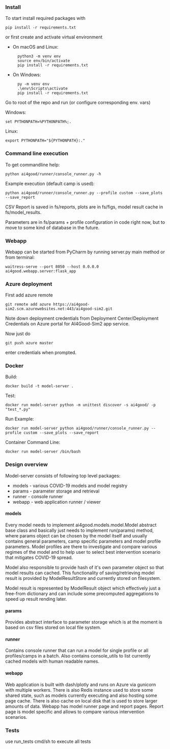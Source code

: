 ### Install 

To start install required packages with 

    pip install -r requirements.txt
    
or first create and activate virtual environment

* On macOS and Linux:

        python3 -m venv env
        source env/bin/activate
        pip install -r requirements.txt

* On Windows:

        py -m venv env
        .\env\Scripts\activate
        pip install -r requirements.txt


    

Go to root of the repo and run (or configure corresponding env. vars)

Windows: 
    
    set PYTHONPATH=%PYTHONPATH%;.
    
Linux:

    export PYTHONPATH="${PYTHONPATH}:."
    
### Command line execution 
    
To get commandline help:
    
    python ai4good/runner/console_runner.py -h
    
    
Example execution (default camp is used):

    python ai4good/runner/console_runner.py --profile custom --save_plots --save_report
    
CSV Report is  saved in fs/reports, plots are in fs/figs, model result cache in fs/model_results.

Parameters are in fs/params + profile configuration in code right now, but to move to some kind of database in the future.


### Webapp

Webapp can be started from PyCharm by running server.py main method or from terminal:

    waitress-serve --port 8050 --host 0.0.0.0 ai4good.webapp.server:flask_app
    
### Azure deployment

First add azure remote

    git remote add azure https://ai4good-sim2.scm.azurewebsites.net:443/ai4good-sim2.git
    
 Note down deployment credentials from Deployment Center/Deployment Credentials on Azure portal for AI4Good-Sim2 app service.
 
 Now just do 
    
    git push azure master

enter credentials when prompted.
    
### Docker

Build:

    docker build -t model-server .

Test:

    docker run model-server python -m unittest discover -s ai4good/ -p "test_*.py"

Run Example:

    docker run model-server python ai4good/runner/console_runner.py --profile custom --save_plots --save_report

Container Command Line:

    docker run model-server /bin/bash

### Design overview

Model-server consists of following top level packages:

* models - various COVID-19 models and model registry
* params - parameter storage and retrieval
* runner - console runner
* webapp - web application runner / viewer

 #### models
 Every model needs to implement ai4good.models.model.Model abstract base class and basically just needs
 to implement run(params) method, where params object can be chosen by the model itself and usually 
 contains general parameters, camp specific parameters and model profile parameters. Model profiles
 are there to investigate and compare various regimes of the model and to help user to select best
 intervention scenario that mitigates COVID-19 spread.
 
 Model also responsible to provide hash of it's own parameter object so that model results can cached. 
 This functionality of saving/retrieving model result is provided by ModelResultStore and currently 
 stored on filesystem.  
 
 Model result is represented by ModelResult object which effectively just a free-from dictionary and
 can include some precomputed aggregations to speed up result rending later.
 
 
 
#### params
Provides abstract interface to parameter storage which is at the moment is based on csv files 
stored on local file system.  
 
    
#### runner

Contains console runner that can run a model for single profile or all profiles/camps in a batch.
Also contains console_utils to list currently cached models with human readable names.


#### webapp

Web application is built with dash/plotly and runs on Azure via gunicorn with multiple workers. There is also Redis
instance used to store some shared state, such as models currently executing and also hosting some page cache. There is
also cache on local disk that is used to store larger amounts of data. Webapp has model runner page and report pages.
Report page is model specific and allows to compare various intervention scenarios.  


### Tests
use run_tests cmd/sh to execute all tests